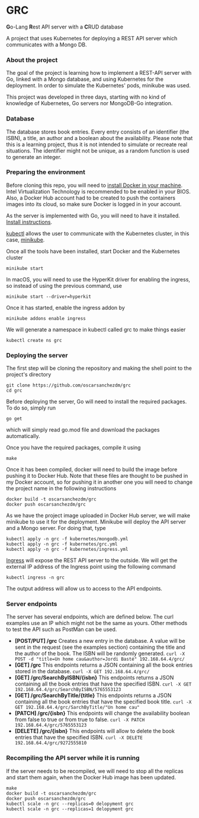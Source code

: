 
# GRC

**G**o-Lang **R**est API server with a **C**RUD database

A project that uses Kubernetes for deploying a REST API server which communicates with a Mongo DB.

### About the project

The goal of the project is learning how to implement a REST-API server with Go, linked with a Mongo database, and using Kubernetes for the deployment. In order to simulate the Kubernetes' pods, minikube was used.

This project was developed in three days, starting with no kind of knowledge of Kubernetes, Go servers nor MongoDB-Go integration.

### Database
The database stores book entries. Every entry consists of an identifier (the ISBN), a title, an author and a boolean about the availability. Please note that this is a learning project, thus it is not intended to simulate or recreate real situations. The identifier might not be unique, as a random function is used to generate an integer.

### Preparing the environment
Before cloning this repo, you will need to [install Docker in your machine](https://docs.docker.com/desktop/). Intel Virtualization Technology is recommended to be enabled in your BIOS. Also, a Docker Hub account had to be created to push the containers images into its cloud, so make sure Docker is logged in in your account.

As the server is implemented with Go, you will need to have it installed. [Install instructions](https://golang.org/doc/install).

[kubectl](https://kubernetes.io/docs/tasks/tools/install-kubectl/) allows the user to communicate with the Kubernetes cluster, in this case, [minikube](https://kubernetes.io/es/docs/tasks/tools/install-minikube/).

Once all the tools have been installed, start Docker and the Kubernetes cluster

```
minikube start
```
In macOS, you will need to use the HyperKit driver for enabling the ingress, so instead of using the previous command, use
```
minikube start --driver=hyperkit
```
Once it has started, enable the ingress addon by
```
minikube addons enable ingress
```
We will generate a namespace in kubectl called grc to make things easier
```
kubectl create ns grc
```
### Deploying the server
The first step will be cloning the repository and making the shell point to the project's directory
```
git clone https://github.com/oscarsanchezdm/grc
cd grc
```
Before deploying the server, Go will need to install the required packages. To do so, simply run
```
go get
```
which will simply read go.mod file and download the packages automatically.

Once you have the required packages, compile it using
```
make
```
Once it has been compiled, docker will need to build the image before pushing it to Docker Hub. Note that these files are thought to be pushed in my Docker account, so for pushing it in another one you will need to change the project name in the following instructions
```
docker build -t oscarsanchezdm/grc
docker push oscarsanchezdm/grc
```

As we have the project image uploaded in Docker Hub server, we will make minikube to use it for the deployment. Minikube will deploy the API server and a Mongo server. For doing that, type
```
kubectl apply -n grc -f kubernetes/mongodb.yml
kubectl apply -n grc -f kubernetes/grc.yml
kubectl apply -n grc -f kubernetes/ingress.yml
```
[Ingress](https://kubernetes.io/docs/concepts/services-networking/ingress/) will expose the REST API server to the outside. We will get the external IP address of the Ingress point using the following command
```
kubectl ingress -n grc
```
The output address will allow us to access to the API endpoints.

### Server endpoints
The server has several endpoints, which are defined below.  The curl examples use an IP which might not be the same as yours. Other methods to test the API such as PostMan can be used.
* **[POST/PUT] /grc** Creates a new entry in the database. A value will be sent in the request (see the examples section) containing the title and the author of the book. The ISBN will be randomly generated.
`curl -X POST -d "title=Un home cau&author=Jordi Basté" 192.168.64.4/grc/`
* **[GET] /grc** This endpoints returns a JSON containing all the book entries stored in the database.
`curl -X GET 192.168.64.4/grc/`
* **[GET] /grc/SearchByISBN/{isbn}** This endpoints returns a JSON containing all the book entries that have the specified ISBN.
`curl -X GET 192.168.64.4/grc/SearchByISBN/5765553123`
* **[GET] /grc/SearchByTitle/{title}** This endpoints returns a JSON containing all the book entries that have the specified book title.
`curl -X GET 192.168.64.4/grc/SarchByTitle/"Un home cau"`
* **[PATCH] /grc/{isbn}** This endpoints will change the availability boolean from false to true or from true to false.
 `curl -X PATCH 192.168.64.4/grc/5765553123`
* **[DELETE] /grc/{isbn}** This endpoints will allow to delete the book entries that have the specified ISBN.
`curl -X DELETE 192.168.64.4/grc/9272555810`

### Recompiling the API server while it is running
If the server needs to be recompiled, we will need to stop all the replicas and start them again, when the Docker Hub image has been updated.

```
make
docker build -t oscarsanchezdm/grc
docker push oscarsanchezdm/grc
kubectl scale -n grc --replicas=0 delopyment grc
kubectl scale -n grc --replicas=1 delopyment grc
```
